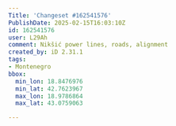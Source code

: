 ```yaml
---
Title: 'Changeset #162541576'
PublishDate: 2025-02-15T16:03:10Z
id: 162541576
user: L29Ah
comment: Nikšić power lines, roads, alignment
created_by: iD 2.31.1
tags:
- Montenegro
bbox:
  min_lon: 18.8476976
  min_lat: 42.7623967
  max_lon: 18.9786864
  max_lat: 43.0759063

---
```

